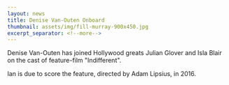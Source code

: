 ```yaml
---
layout: news
title: Denise Van-Outen Onboard
thumbnail: assets/img/fill-murray-900x450.jpg
excerpt_separator: <!--more-->
---
```


Denise Van-Outen has joined Hollywood greats Julian Glover and 
Isla Blair on the cast of feature-film "Indifferent".
<!--more-->
Ian is due to 
score the feature, directed by Adam Lipsius, in 2016.